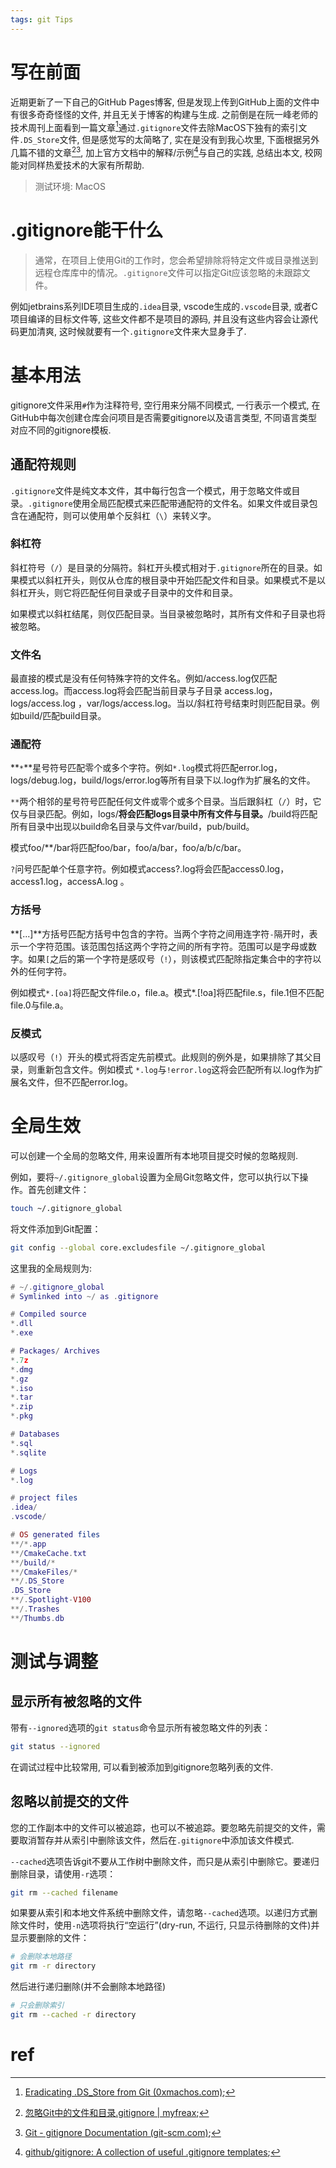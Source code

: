 ```yaml
---
tags: git Tips
---
```


# 写在前面

近期更新了一下自己的GitHub Pages博客, 但是发现上传到GitHub上面的文件中有很多奇奇怪怪的文件, 并且无关于博客的构建与生成. 之前倒是在阮一峰老师的技术周刊上面看到一篇文章[^1]通过`.gitignore`文件去除MacOS下独有的索引文件`.DS_Store`文件, 但是感觉写的太简略了, 实在是没有到我心坎里, 下面根据另外几篇不错的文章[^2][^3], 加上官方文档中的解释/示例[^4]与自己的实践, 总结出本文, 校网能对同样热爱技术的大家有所帮助. 

>   测试环境: MacOS

# .gitignore能干什么

>   通常，在项目上使用Git的工作时，您会希望排除将特定文件或目录推送到远程仓库库中的情况。`.gitignore`文件可以指定Git应该忽略的未跟踪文件。

例如jetbrains系列IDE项目生成的`.idea`目录, vscode生成的`.vscode`目录, 或者C项目编译的目标文件等, 这些文件都不是项目的源码, 并且没有这些内容会让源代码更加清爽, 这时候就要有一个`.gitignore`文件来大显身手了. 



# 基本用法

gitignore文件采用`#`作为注释符号, 空行用来分隔不同模式, 一行表示一个模式, 在GitHub中每次创建仓库会问项目是否需要gitignore以及语言类型, 不同语言类型对应不同的gitignore模板.

## 通配符规则

`.gitignore`文件是纯文本文件，其中每行包含一个模式，用于忽略文件或目录。`.gitignore`使用全局匹配模式来匹配带通配符的文件名。如果文件或目录包含在通配符，则可以使用单个反斜杠（`\`）来转义字。

### 斜杠符

斜杠符号（`/`）是目录的分隔符。斜杠开头模式相对于`.gitignore`所在的目录。如果模式以斜杠开头，则仅从仓库的根目录中开始匹配文件和目录。如果模式不是以斜杠开头，则它将匹配任何目录或子目录中的文件和目录。

如果模式以斜杠结尾，则仅匹配目录。当目录被忽略时，其所有文件和子目录也将被忽略。

### 文件名

最直接的模式是没有任何特殊字符的文件名。例如/access.log仅匹配access.log。而access.log将会匹配当前目录与子目录 access.log，logs/access.log ，var/logs/access.log。当以/斜杠符号结束时则匹配目录。例如build/匹配build目录。

### 通配符

**`*`**星号符号匹配零个或多个字符。例如`*.log`模式将匹配error.log，logs/debug.log，build/logs/error.log等所有目录下以.log作为扩展名的文件。

`**`两个相邻的星号符号匹配任何文件或零个或多个目录。当后跟斜杠（`/`）时，它仅与目录匹配。例如，logs/**将会匹配logs目录中所有文件与目录。**/build将匹配所有目录中出现以build命名目录与文件var/build，pub/build。

模式foo/**/bar将匹配foo/bar，foo/a/bar，foo/a/b/c/bar。

`?`问号匹配单个任意字符。例如模式access?.log将会匹配access0.log，access1.log，accessA.log 。

### 方括号

**[...]**方括号匹配方括号中包含的字符。当两个字符之间用连字符`-`隔开时，表示一个字符范围。该范围包括这两个字符之间的所有字符。范围可以是字母或数字。如果`[`之后的第一个字符是感叹号（`!`），则该模式匹配除指定集合中的字符以外的任何字符。

例如模式`*.[oa]`将匹配文件file.o，file.a。模式*.[!oa]将匹配file.s，file.1但不匹配file.0与file.a。

### 反模式

以感叹号（`!`）开头的模式将否定先前模式。此规则的例外是，如果排除了其父目录，则重新包含文件。例如模式 `*.log`与`!error.log`这将会匹配所有以.log作为扩展名文件，但不匹配error.log。



# 全局生效

可以创建一个全局的忽略文件, 用来设置所有本地项目提交时候的忽略规则.

例如，要将`~/.gitignore_global`设置为全局Git忽略文件，您可以执行以下操作。首先创建文件：

```bash
touch ~/.gitignore_global
```

将文件添加到Git配置：

```bash
git config --global core.excludesfile ~/.gitignore_global
```

这里我的全局规则为:

```lua
# ~/.gitignore_global
# Symlinked into ~/ as .gitignore

# Compiled source
*.dll
*.exe

# Packages/ Archives
*.7z
*.dmg
*.gz
*.iso
*.tar
*.zip
*.pkg

# Databases
*.sql
*.sqlite

# Logs
*.log

# project files
.idea/
.vscode/

# OS generated files
**/*.app
**/CmakeCache.txt
**/build/*
**/CmakeFiles/*
**/.DS_Store
.DS_Store
**/.Spotlight-V100
**/.Trashes
**/Thumbs.db
```



# 测试与调整

## 显示所有被忽略的文件

带有`--ignored`选项的`git status`命令显示所有被忽略文件的列表：

```bash
git status --ignored
```

在调试过程中比较常用, 可以看到被添加到gitignore忽略列表的文件. 



## 忽略以前提交的文件

您的工作副本中的文件可以被追踪，也可以不被追踪。要忽略先前提交的文件，需要取消暂存并从索引中删除该文件，然后在`.gitignore`中添加该文件模式.

`--cached`选项告诉git不要从工作树中删除文件，而只是从索引中删除它。要递归删除目录，请使用`-r`选项：

```bash
git rm --cached filename
```

如果要从索引和本地文件系统中删除文件，请忽略`--cached`选项。以递归方式删除文件时，使用`-n`选项将执行“空运行”(dry-run, 不运行, 只显示待删除的文件)并显示要删除的文件：

```bash
# 会删除本地路径
git rm -r directory 
```

然后进行递归删除(并不会删除本地路径)

```bash
# 只会删除索引
git rm --cached -r directory
```



# ref

[^1]:[Eradicating .DS_Store from Git (0xmachos.com)](https://0xmachos.com/2020-01-22-Eradicating-.DS_Store-From-Git/);
[^2]:[忽略Git中的文件和目录.gitignore | myfreax](https://www.myfreax.com/gitignore-ignoring-files-in-git/);
[^3]:[Git - gitignore Documentation (git-scm.com)](https://git-scm.com/docs/gitignore);
[^4]:[github/gitignore: A collection of useful .gitignore templates](https://github.com/github/gitignore);

